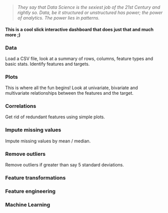 > <i>They say that Data Science is the sexiest job of the 21st Century and rightly so. Data, be it structured or unstructured has power; the power of analytics. The power lies in patterns.</i>

#### This is a cool slick interactive dashboard that does just that and much more ;)

### Data

Load a CSV file, look at a summary of rows, columns, feature types and basic stats. Identify features and targets.

### Plots

This is where all the fun begins! Look at univariate, bivariate and multivariate relationships between the features and the target.

### Correlations

Get rid of redundant features using simple plots.

### Impute missing values

Impute missing values by mean / median.

### Remove outliers

Remove outliers if greater than say 5 standard deviations.

### Feature transformations

### Feature engineering

### Machine Learning